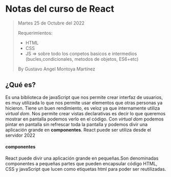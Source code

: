 # Notas del curso de React

> Martes 25 de Octubre del 2022
>
> Requerimientos:
> - HTML
> - CSS
> - JS => sobre todo los conpetos basicos e intermedios (bucles,condicionales, metodos de objetos, ES6+etc)
>
> By Gustavo Angel Montoya Martínez

## ¿Qué es? 

Es una biblioteca de javaScript que nos permite crear interfaz de usuarios, es muy utilizada lo que nos permite usar elementos que otras personas ya hicieron.
Tiene un buen rendimiento, es veloz ya que internamente utiliza *virtual dom*. 
Nos permite crear vistas declarativas es decir lo que queremos mostrar en pantalla podemos verlo en el código.
Con *virtual dom* podemos pintar en pantalla sin refrescar toda la pantalla y podemos divir una aplicación grande en **componentes**.
React puede ser utiliza desde el servidor 2022

#### componentes 

React puede divir una aplicación grande en pequeñas.Son denominadas componentes a pequeñas partes que pueden encapsular código HTML, CSS y javaScript que lucen como etiquetas html para poder ser reutilizadas.



